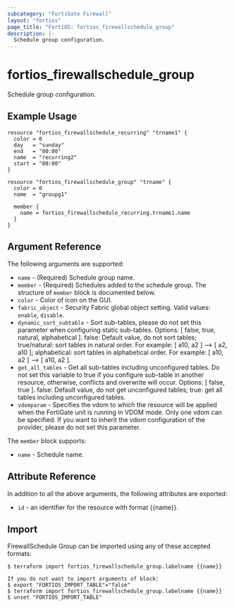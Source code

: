 ```yaml
---
subcategory: "FortiGate Firewall"
layout: "fortios"
page_title: "FortiOS: fortios_firewallschedule_group"
description: |-
  Schedule group configuration.
---
```


# fortios_firewallschedule_group
Schedule group configuration.

## Example Usage

```hcl
resource "fortios_firewallschedule_recurring" "trname1" {
  color = 0
  day   = "sunday"
  end   = "00:00"
  name  = "recurring2"
  start = "00:00"
}

resource "fortios_firewallschedule_group" "trname" {
  color = 0
  name  = "groupg1"

  member {
    name = fortios_firewallschedule_recurring.trname1.name
  }
}
```

## Argument Reference

The following arguments are supported:

* `name` - (Required) Schedule group name.
* `member` - (Required) Schedules added to the schedule group. The structure of `member` block is documented below.
* `color` - Color of icon on the GUI.
* `fabric_object` - Security Fabric global object setting. Valid values: `enable`, `disable`.
* `dynamic_sort_subtable` - Sort sub-tables, please do not set this parameter when configuring static sub-tables. Options: [ false, true, natural, alphabetical ]. false: Default value, do not sort tables; true/natural: sort tables in natural order. For example: [ a10, a2 ] --> [ a2, a10 ]; alphabetical: sort tables in alphabetical order. For example: [ a10, a2 ] --> [ a10, a2 ].
* `get_all_tables` - Get all sub-tables including unconfigured tables. Do not set this variable to true if you configure sub-table in another resource, otherwise, conflicts and overwrite will occur. Options: [ false, true ]. false: Default value, do not get unconfigured tables; true: get all tables including unconfigured tables. 
* `vdomparam` - Specifies the vdom to which the resource will be applied when the FortiGate unit is running in VDOM mode. Only one vdom can be specified. If you want to inherit the vdom configuration of the provider, please do not set this parameter.

The `member` block supports:

* `name` - Schedule name.


## Attribute Reference

In addition to all the above arguments, the following attributes are exported:
* `id` - an identifier for the resource with format {{name}}.

## Import

FirewallSchedule Group can be imported using any of these accepted formats:
```
$ terraform import fortios_firewallschedule_group.labelname {{name}}

If you do not want to import arguments of block:
$ export "FORTIOS_IMPORT_TABLE"="false"
$ terraform import fortios_firewallschedule_group.labelname {{name}}
$ unset "FORTIOS_IMPORT_TABLE"
```

